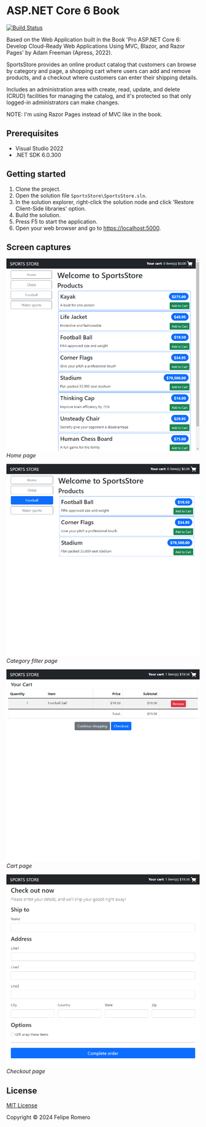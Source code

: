 # ASP.NET Core 6 Book

[![Build Status][build-badge]][build-status]

Based on the Web Application built in the Book 'Pro ASP.NET Core 6: Develop Cloud-Ready Web Applications Using MVC, Blazor, and Razor Pages' by Adam Freeman (Apress, 2022).

SportsStore provides an online product catalog that customers can browse by category and page, a shopping cart
where users can add and remove products, and a checkout where customers can enter their shipping details.

Includes an administration area with create, read, update, and delete (CRUD) facilities for
managing the catalog, and it's protected so that only logged-in administrators can make changes.

NOTE: I'm using Razor Pages instead of MVC like in the book.

## Prerequisites

- Visual Studio 2022
- .NET SDK 6.0.300

## Getting started

1. Clone the project.
1. Open the solution file `SportsStore\SportsStore.sln`.
1. In the solution explorer, right-click the solution node and click 'Restore Client-Side libraries' option.
1. Build the solution.
1. Press F5 to start the application.
1. Open your web browser and go to <https://localhost:5000>.

## Screen captures

![Home page](./Assets/SportsStore.png)  
_Home page_

![Category filter page](./Assets/SportsStoreCategoryFilter.png)  
_Category filter page_

![Cart page](./Assets/SportsStoreCartPage.png)  
_Cart page_

![Checkout page](./Assets/SportsStoreCheckoutPage.png)  
_Checkout page_

## License

[MIT License](./LICENSE)

Copyright &copy; 2024 Felipe Romero

[build-status]: https://dev.azure.com/feliperomeromx/Projects/_build/latest?definitionId=15&branchName=master
[build-badge]: https://dev.azure.com/feliperomeromx/Projects/_apis/build/status/feliperomero3.AspNetCoreBook_SportsStore-CI?branchName=master
